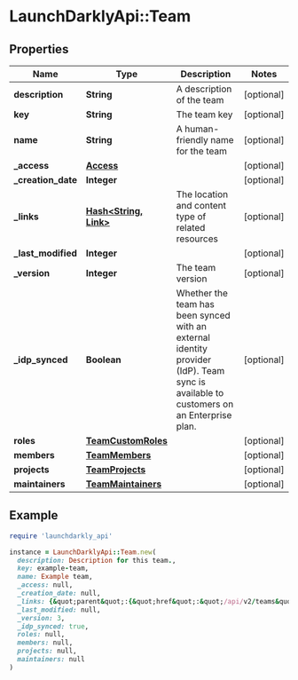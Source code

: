 # LaunchDarklyApi::Team

## Properties

| Name | Type | Description | Notes |
| ---- | ---- | ----------- | ----- |
| **description** | **String** | A description of the team | [optional] |
| **key** | **String** | The team key | [optional] |
| **name** | **String** | A human-friendly name for the team | [optional] |
| **_access** | [**Access**](Access.md) |  | [optional] |
| **_creation_date** | **Integer** |  | [optional] |
| **_links** | [**Hash&lt;String, Link&gt;**](Link.md) | The location and content type of related resources | [optional] |
| **_last_modified** | **Integer** |  | [optional] |
| **_version** | **Integer** | The team version | [optional] |
| **_idp_synced** | **Boolean** | Whether the team has been synced with an external identity provider (IdP). Team sync is available to customers on an Enterprise plan. | [optional] |
| **roles** | [**TeamCustomRoles**](TeamCustomRoles.md) |  | [optional] |
| **members** | [**TeamMembers**](TeamMembers.md) |  | [optional] |
| **projects** | [**TeamProjects**](TeamProjects.md) |  | [optional] |
| **maintainers** | [**TeamMaintainers**](TeamMaintainers.md) |  | [optional] |

## Example

```ruby
require 'launchdarkly_api'

instance = LaunchDarklyApi::Team.new(
  description: Description for this team.,
  key: example-team,
  name: Example team,
  _access: null,
  _creation_date: null,
  _links: {&quot;parent&quot;:{&quot;href&quot;:&quot;/api/v2/teams&quot;,&quot;type&quot;:&quot;application/json&quot;},&quot;roles&quot;:{&quot;href&quot;:&quot;/api/v2/teams/example-team/roles&quot;,&quot;type&quot;:&quot;application/json&quot;},&quot;self&quot;:{&quot;href&quot;:&quot;/api/v2/teams/example-team&quot;,&quot;type&quot;:&quot;application/json&quot;}},
  _last_modified: null,
  _version: 3,
  _idp_synced: true,
  roles: null,
  members: null,
  projects: null,
  maintainers: null
)
```

